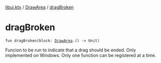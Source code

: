 [libui.ktx](../README.md) / [DrawArea](README.md) / [dragBroken](drag-broken.md)

# dragBroken

`fun dragBroken(block: `[`DrawArea`](README.md)`.() -> Unit)`

Funcion to be run to indicate that a drag should be ended. Only implemented on Windows.
Only one function can be registered at a time.
